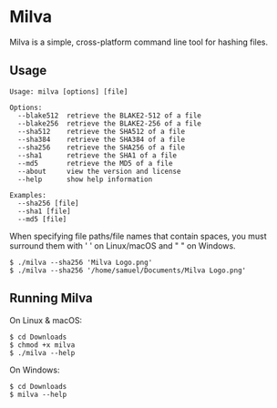 # Milva
Milva is a simple, cross-platform command line tool for hashing files.

## Usage
```
Usage: milva [options] [file]

Options:
  --blake512  retrieve the BLAKE2-512 of a file
  --blake256  retrieve the BLAKE2-256 of a file
  --sha512    retrieve the SHA512 of a file
  --sha384    retrieve the SHA384 of a file
  --sha256    retrieve the SHA256 of a file
  --sha1      retrieve the SHA1 of a file
  --md5       retrieve the MD5 of a file
  --about     view the version and license
  --help      show help information

Examples:
  --sha256 [file]
  --sha1 [file]
  --md5 [file]
```
When specifying file paths/file names that contain spaces, you must surround them with ' ' on Linux/macOS and " " on Windows.
```
$ ./milva --sha256 'Milva Logo.png'
$ ./milva --sha256 '/home/samuel/Documents/Milva Logo.png'
```

## Running Milva
On Linux & macOS:
```
$ cd Downloads
$ chmod +x milva
$ ./milva --help
```
On Windows:
```
$ cd Downloads
$ milva --help
```
